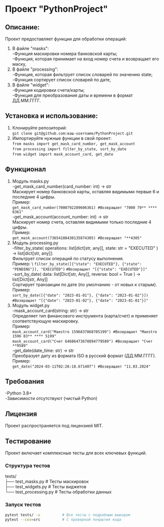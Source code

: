 # Проект "PythonProject"

## Описание:

Проект предоставляет функции для обработки операций:
1. В файле "masks":\
-Функция маскировки номера банковской карты;\
-Функция, которая принимает на вход номер счета и возвращает его маску,
2. В файле "processing":\
-Функция, которая фильтрует список словарей по значению state;\
-Функция сортирует список словарей по дате,
3. В файле "widget":\
-Функция кодировки счета/карты;\
-Функция для преобразования даты и времени в формат ДД.ММ.ГГГГ.

## Установка и использование:
1. Клонируйте репозиторий:\
```git clone git@github.com:ваш-username/PythonProject.git```
2. Импортируйте нужные функции в свой проект:\
```from masks import get_mask_card_number, get_mask_account```\
```from processing import filter_by_state, sort_by_date```\
```from widget import mask_account_card, get_date```

## Функционал

1. Модуль masks.py \
-get_mask_card_number(card_number: int) -> str \
Маскирует номер банковской карты, оставляя видимыми первые 6 и последние 4 цифры.\
Пример: \
```get_mask_card_number(7000792289606361) #Возвращает "7000 79** **** 6361"```\
-get_mask_account(account_number: int) -> str \
Маскирует номер счета, оставляя видимыми только последние 4 цифры.\
Пример: \
```get_mask_account(73654108430135874305) #Возвращает "**4305"```
2. Модуль processing.py\
-filter_by_state(
        operations: list[dict[str, any]],
        state: str = "EXECUTED"
) -> list[dict[str, any]]: \
Фильтрует список операций по статусу выполнения. \
Пример: \ 
```filter_by_state([{"state": "EXECUTED"}, {"state": "PENDING"}], "EXECUTED")```
```#Возвращает "[{"state": "EXECUTED"}]"```\
-sort_by_date(
    data: list[Dict[str, Any]],
    reverse: bool = True
) -> list[Dict[str, Any]] \
Сортирует транзакции по дате (по умолчанию - от новых к старым). \
Пример: \
```sort_by_date([{"date": "2023-01-01"}, {"date": "2023-01-02"}])```
```#Возвращает "[{"date": "2023-01-02"}, {"date": "2023-01-01"}]"```
3. Модуль widget.py \
-mask_account_card(string: str) -> str \
Определяет тип финансового инструмента (карта/счет) и применяет соответствующую маскировку. \
Пример: \
```mask_account_card("Maestro 1596837868705199") #Возвращает "Maestro 1596 83** **** 5199" ``` \
```mask_account_card("Счет 64686473678894779589") #Возвращает "Счет **9589"``` \
-get_date(date_time: str) -> str \
Преобразует дату из формата ISO в русский формат (ДД.ММ.ГГГГ). \
Пример: \
```get_date("2024-03-11T02:26:18.671407") #Возвращает "11.03.2024"```

## Требования
-Python 3.8+ \
-Зависимости отсутствуют (чистый Python)

## Лицензия
Проект распространяется под лицензией MIT.

##  Тестирование

Проект включает комплексные тесты для всех ключевых функций. 

### Структура тестов
tests/ \
├── test_masks.py # Тесты маскировок \
├── test_widgets.py # Тесты виджетов \
└── test_processing.py # Тесты обработки данных

### Запуск тестов
```bash
pytest tests/ -v          # Все тесты с подробным выводом
pytest --cov=src          # С проверкой покрытия кода